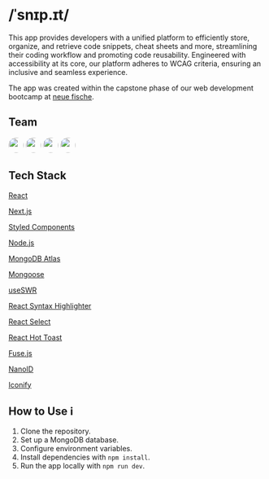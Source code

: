 # /ˈsnɪp.ɪt/

This app provides developers with a unified platform to efficiently store, organize, and retrieve code snippets, cheat sheets and more, streamlining their coding workflow and promoting code reusability. Engineered with accessibility at its core, our platform adheres to WCAG criteria, ensuring an inclusive and seamless experience.

The app was created within the capstone phase of our web development bootcamp at [neue fische](https://www.neuefische.de/).

## Team

<img src="https://avatars.githubusercontent.com/u/119431403?v=4" height="30px" width="auto" style="border-radius:50%">
<a href="https://github.com/NadjaKanunnikow"><img src="https://avatars.githubusercontent.com/u/136720547?v=4" height="30px" width="auto" style="border-radius:50%"></a>
<a href="https://github.com/PeetThesing"><img src="https://avatars.githubusercontent.com/u/87306048?v=4" height="30px" width="auto" style="border-radius:50%"></a>
<a href="https://github.com/RolandHesse"><img src="https://avatars.githubusercontent.com/u/136967950?v=4" height="30px" width="auto" style="border-radius:50%"></a>

## Tech Stack

[React](https://react.dev/)

[Next.js](https://nextjs.org/)

[Styled Components](https://styled-components.com/docs)

[Node.js](https://nodejs.org/en)

[MongoDB Atlas](https://www.mongodb.com/)

[Mongoose](https://mongoosejs.com/)

[useSWR](https://swr.vercel.app/)

[React Syntax Highlighter](https://github.com/react-syntax-highlighter/react-syntax-highlighter)

[React Select](https://react-select.com/home)

[React Hot Toast](https://react-hot-toast.com/)

[Fuse.js](https://www.fusejs.io/)

[NanoID](https://www.npmjs.com/package/nanoid)

[Iconify](https://iconify.design/)

## How to Use ℹ️

1. Clone the repository.
2. Set up a MongoDB database.
3. Configure environment variables.
4. Install dependencies with `npm install`.
5. Run the app locally with `npm run dev`.
